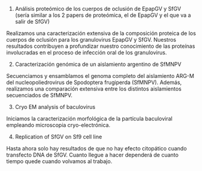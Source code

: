 1. Análisis proteómico de los cuerpos de oclusión de EpapGV y SfGV (sería similar a los 2 papers de proteómica, el de EpapGV y el que va a salir de SfGV)

Realizamos una caracterización extensiva de la composición proteica de los cuerpos de oclusión para los granulovirus EpapGV y SfGV. Nuestros resultados contribuyen a profundizar nuestro conocimiento de las proteínas involucradas en el proceso de infección oral de los granulovirus. 

2. Caracterización genómica de un aislamiento argentino de SfMNPV

Secuenciamos y ensamblamos el genoma completo del aislamiento ARG-M del nucleopoliedrovirus de Spodoptera frugiperda (SfMNPV). Además, realizamos una comparación extensiva entre los distintos aislamientos secuenciados de SfMNPV.

3. Cryo EM analysis of baculovirus

Iniciamos la caracterización morfológica de la partícula baculoviral empleando microscopia cryo-electrónica.

4. Replication of SfGV on Sf9 cell line

Hasta ahora solo hay resultados de que no hay efecto citopático cuando transfecto DNA de SfGV. Cuanto llegue a hacer dependerá de cuanto tiempo quede cuando volvamos al trabajo.
